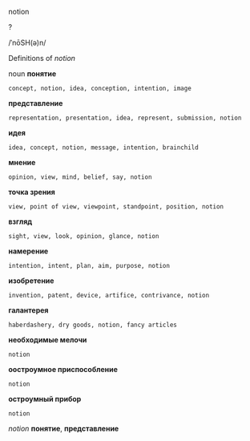 notion

?

/ˈnōSH(ə)n/

Definitions of _notion_

noun
**понятие**

    concept, notion, idea, conception, intention, image
**представление**

    representation, presentation, idea, represent, submission, notion
**идея**

    idea, concept, notion, message, intention, brainchild
**мнение**

    opinion, view, mind, belief, say, notion
**точка зрения**

    view, point of view, viewpoint, standpoint, position, notion
**взгляд**

    sight, view, look, opinion, glance, notion
**намерение**

    intention, intent, plan, aim, purpose, notion
**изобретение**

    invention, patent, device, artifice, contrivance, notion
**галантерея**

    haberdashery, dry goods, notion, fancy articles
**необходимые мелочи**

    notion
**оостроумное приспособление**

    notion
**остроумный прибор**

    notion

_notion_
**понятие**, **представление**